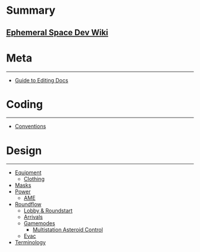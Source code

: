 # Summary

## [Ephemeral Space Dev Wiki](introduction.md)

Meta
====

---

- [Guide to Editing Docs](meta/guide-to-editing-docs.md)

Coding
====

---

- [Conventions](coding/code-conventions.md)

Design
====

---

- [Equipment]()
  - [Clothing](design/equipment/clothing.md)
- [Masks](design/masks.md)
- [Power]()
  - [AME](design/power/antimatter-engine.md)
- [Roundflow]()
  - [Lobby & Roundstart](design/roundflow/lobby-roundstart.md)
  - [Arrivals](design/roundflow/arrivals.md)
  - [Gamemodes]()
    - [Multistation Asteroid Control](design/roundflow/gamemodes/asteroid-control.md)
  - [Evac](design/roundflow/evac.md)
- [Terminology](design/terminology.md)
